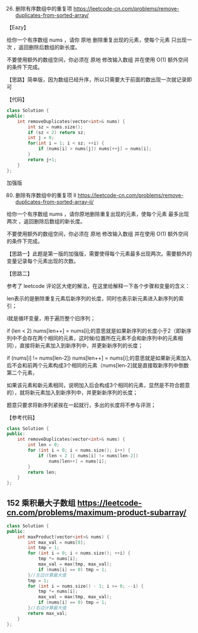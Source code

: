 
26. 删除有序数组中的重复项 https://leetcode-cn.com/problems/remove-duplicates-from-sorted-array/ 

【Eazy】

给你一个有序数组 nums ，请你 原地 删除重复出现的元素，使每个元素 只出现一次 ，返回删除后数组的新长度。

不要使用额外的数组空间，你必须在 原地 修改输入数组 并在使用 O(1) 额外空间的条件下完成。

【思路】简单版，因为数组已经升序，所以只需要大于前面的数出现一次就记录即可

【代码】

```c++ 
class Solution {
public:
    int removeDuplicates(vector<int>& nums) {
        int sz = nums.size();
        if (sz < 2) return sz;
        int j = 0;
        for(int i = 1; i < sz; ++i) {
            if (nums[i] > nums[j]) nums[++j] = nums[i];
        }
        return j+1;
    }
};
```

加强版

80. 删除有序数组中的重复项 II https://leetcode-cn.com/problems/remove-duplicates-from-sorted-array-ii/

给你一个有序数组 nums ，请你原地删除重复出现的元素，使每个元素 最多出现两次 ，返回删除后数组的新长度。

不要使用额外的数组空间，你必须在 原地 修改输入数组 并在使用 O(1) 额外空间的条件下完成。

【思路一】此题是第一版的加强版，需要使得每个元素最多出现两次。需要额外的变量记录每个元素出现的次数。


【思路二】

参考了 leetcode 评论区大佬的解法，在这里给解释一下各个步骤和变量的含义：

len表示的是删除重复元素后新序列的长度，同时也表示新元素进入新序列的索引；

i就是循环变量，用于遍历整个旧序列；

if (len < 2) nums[len++] = nums[i];的意思就是如果新序列的长度小于2（即新序列中不会存在两个相同的元素，这时候i位置所在元素不会和新序列中的元素相同），直接将新元素加入到新序列中，并更新新序列的长度；

if (nums[i] != nums[len-2]) nums[len++] = nums[i];的意思就是如果新元素加入后不会和前两个元素构成3个相同的元素（nums[len-2]就是直接取新序列中倒数第二个元素，

如果该元素和新元素相同，说明加入后会构成3个相同的元素，显然是不符合题意的），就将新元素加入到新序列中，并更新新序列的长度；

题意只要求将新序列紧挨在一起就行，多出的长度将不参与评测；

【参考代码】

```c++
class Solution {
public:
    int removeDuplicates(vector<int>& nums) {
        int len = 0;
        for (int i = 0; i < nums.size(); i++) {
            if (len < 2 || nums[i] != nums[len-2])
                nums[len++] = nums[i];
        }
        return len;
    }
};
```
## 152 乘积最大子数组 https://leetcode-cn.com/problems/maximum-product-subarray/ 

```c++
class Solution {
public:
    int maxProduct(vector<int>& nums) {
        int max_val = nums[0];
        int tmp = 1;
        for (int i = 0; i < nums.size(); ++i) {
            tmp *= nums[i];
            max_val = max(tmp, max_val);
            if (nums[i] == 0) tmp = 1;
        }//左边计算最大值
        tmp = 1;
        for (int i = nums.size() - 1; i >= 0; --i) {
            tmp *= nums[i];
            max_val = max(tmp, max_val);
            if (nums[i] == 0) tmp = 1;
        }//右边计算最大值
        return max_val;
    }
};
```
    
